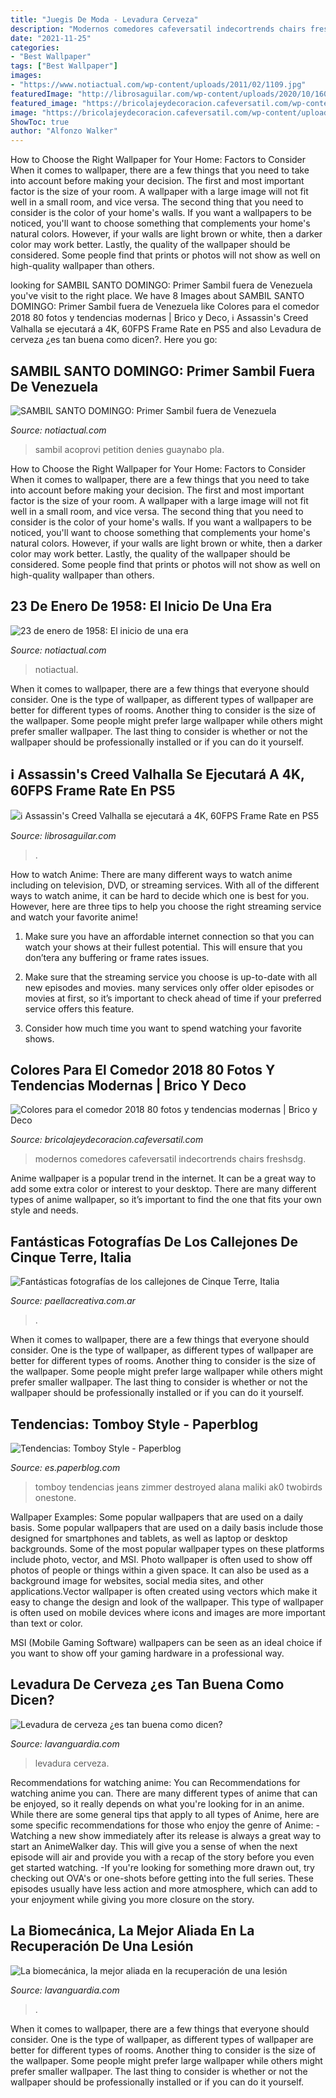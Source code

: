 ```yaml
---
title: "Juegis De Moda - Levadura Cerveza"
description: "Modernos comedores cafeversatil indecortrends chairs freshsdg"
date: "2021-11-25"
categories:
- "Best Wallpaper"
tags: ["Best Wallpaper"]
images:
- "https://www.notiactual.com/wp-content/uploads/2011/02/1109.jpg"
featuredImage: "http://librosaguilar.com/wp-content/uploads/2020/10/1602054803_Assassins-Creed-Valhalla-se-ejecutara-a-4K-60FPS-Frame-Rate.jpg"
featured_image: "https://bricolajeydecoracion.cafeversatil.com/wp-content/uploads/2016/09/25_guetzli-1.jpg"
image: "https://bricolajeydecoracion.cafeversatil.com/wp-content/uploads/2016/09/25_guetzli-1.jpg"
ShowToc: true
author: "Alfonzo Walker"
---
```



How to Choose the Right Wallpaper for Your Home: Factors to Consider
When it comes to wallpaper, there are a few things that you need to take into account before making your decision. The first and most important factor is the size of your room. A wallpaper with a large image will not fit well in a small room, and vice versa. 
The second thing that you need to consider is the color of your home's walls. If you want a wallpapers to be noticed, you'll want to choose something that complements your home's natural colors. However, if your walls are light brown or white, then a darker color may work better. 
Lastly, the quality of the wallpaper should be considered. Some people find that prints or photos will not show as well on high-quality wallpaper than others.

	

		
looking for SAMBIL SANTO DOMINGO: Primer Sambil fuera de Venezuela you've visit to the right place. We have 8 Images about SAMBIL SANTO DOMINGO: Primer Sambil fuera de Venezuela like Colores para el comedor 2018 80 fotos y tendencias modernas | Brico y Deco, ℹ Assassin&#039;s Creed Valhalla se ejecutará a 4K, 60FPS Frame Rate en PS5 and also Levadura de cerveza ¿es tan buena como dicen?. Here you go:
		
    
## SAMBIL SANTO DOMINGO: Primer Sambil Fuera De Venezuela

<img loading=lazy src="https://www.notiactual.com/wp-content/uploads/2011/02/1109.jpg" onerror="this.onerror=null;this.src='https://tse1.mm.bing.net/th?id=OIP.yG6sBlWjuK35s6sss165pwHaFj&amp;pid=15.1';" alt="SAMBIL SANTO DOMINGO: Primer Sambil fuera de Venezuela">

_Source: notiactual.com_

>sambil acoprovi petition denies guaynabo pla. 

	

How to Choose the Right Wallpaper for Your Home: Factors to Consider
When it comes to wallpaper, there are a few things that you need to take into account before making your decision. The first and most important factor is the size of your room. A wallpaper with a large image will not fit well in a small room, and vice versa. 
The second thing that you need to consider is the color of your home's walls. If you want a wallpapers to be noticed, you'll want to choose something that complements your home's natural colors. However, if your walls are light brown or white, then a darker color may work better. 
Lastly, the quality of the wallpaper should be considered. Some people find that prints or photos will not show as well on high-quality wallpaper than others.

    
## 23 De Enero De 1958: El Inicio De Una Era

<img loading=lazy src="http://www.notiactual.com/wp-content/uploads/2013/01/23-de-enero.jpg" onerror="this.onerror=null;this.src='https://tse4.mm.bing.net/th?id=OIP.PUwjZFVrVj6BvqvrsVjBhwAAAA&amp;pid=15.1';" alt="23 de enero de 1958: El inicio de una era">

_Source: notiactual.com_

>notiactual. 

	

When it comes to wallpaper, there are a few things that everyone should consider. One is the type of wallpaper, as different types of wallpaper are better for different types of rooms. Another thing to consider is the size of the wallpaper. Some people might prefer large wallpaper while others might prefer smaller wallpaper. The last thing to consider is whether or not the wallpaper should be professionally installed or if you can do it yourself.

    
## ℹ Assassin&#039;s Creed Valhalla Se Ejecutará A 4K, 60FPS Frame Rate En PS5

<img loading=lazy src="http://librosaguilar.com/wp-content/uploads/2020/10/1602054803_Assassins-Creed-Valhalla-se-ejecutara-a-4K-60FPS-Frame-Rate.jpg" onerror="this.onerror=null;this.src='https://tse1.mm.bing.net/th?id=OIP.BcBGbndnnJCvpbMzK-TWQwHaD4&amp;pid=15.1';" alt="ℹ Assassin&#039;s Creed Valhalla se ejecutará a 4K, 60FPS Frame Rate en PS5">

_Source: librosaguilar.com_

>. 

	

How to watch Anime: There are many different ways to watch anime including on television, DVD, or streaming services.
With all of the different ways to watch anime, it can be hard to decide which one is best for you. However, here are three tips to help you choose the right streaming service and watch your favorite anime!
1. Make sure you have an affordable internet connection so that you can watch your shows at their fullest potential. This will ensure that you don’tera any buffering or frame rates issues.

2. Make sure that the streaming service you choose is up-to-date with all new episodes and movies. many services only offer older episodes or movies at first, so it’s important to check ahead of time if your preferred service offers this feature.

3. Consider how much time you want to spend watching your favorite shows.

    
## Colores Para El Comedor 2018 80 Fotos Y Tendencias Modernas | Brico Y Deco

<img loading=lazy src="https://bricolajeydecoracion.cafeversatil.com/wp-content/uploads/2016/09/25_guetzli-1.jpg" onerror="this.onerror=null;this.src='https://tse4.mm.bing.net/th?id=OIP.yr7-UIHZyJVsFtpBCJz6WgHaK5&amp;pid=15.1';" alt="Colores para el comedor 2018 80 fotos y tendencias modernas | Brico y Deco">

_Source: bricolajeydecoracion.cafeversatil.com_

>modernos comedores cafeversatil indecortrends chairs freshsdg. 

	

Anime wallpaper is a popular trend in the internet. It can be a great way to add some extra color or interest to your desktop. There are many different types of anime wallpaper, so it’s important to find the one that fits your own style and needs.

    
## Fantásticas Fotografías De Los Callejones De Cinque Terre, Italia

<img loading=lazy src="http://www.paellacreativa.com.ar/wp-content/uploads/2018/04/callejones_cinque_terre_italia_2.jpg" onerror="this.onerror=null;this.src='https://tse1.mm.bing.net/th?id=OIP.S7g112m-pVqYb5GvTmYEqwHaE8&amp;pid=15.1';" alt="Fantásticas fotografías de los callejones de Cinque Terre, Italia">

_Source: paellacreativa.com.ar_

>. 

	

When it comes to wallpaper, there are a few things that everyone should consider. One is the type of wallpaper, as different types of wallpaper are better for different types of rooms. Another thing to consider is the size of the wallpaper. Some people might prefer large wallpaper while others might prefer smaller wallpaper. The last thing to consider is whether or not the wallpaper should be professionally installed or if you can do it yourself.

    
## Tendencias: Tomboy Style - Paperblog

<img loading=lazy src="https://m1.paperblog.com/i/228/2287232/tendencias-tomboy-style-L-2j8j45.jpeg" onerror="this.onerror=null;this.src='https://tse1.mm.bing.net/th?id=OIP.VkCSsIUne_SwGXfIys-8qAHaLH&amp;pid=15.1';" alt="Tendencias: Tomboy Style - Paperblog">

_Source: es.paperblog.com_

>tomboy tendencias jeans zimmer destroyed alana maliki ak0 twobirds onestone. 

	

Wallpaper Examples: Some popular wallpapers that are used on a daily basis.
Some popular wallpapers that are used on a daily basis include those designed for smartphones and tablets, as well as laptop or desktop backgrounds. Some of the most popular wallpaper types on these platforms include photo, vector, and MSI. 
Photo wallpaper is often used to show off photos of people or things within a given space. It can also be used as a background image for websites, social media sites, and other applications.Vector wallpaper is often created using vectors which make it easy to change the design and look of the wallpaper. This type of wallpaper is often used on mobile devices where icons and images are more important than text or color. 

MSI (Mobile Gaming Software) wallpapers can be seen as an ideal choice if you want to show off your gaming hardware in a professional way.

    
## Levadura De Cerveza ¿es Tan Buena Como Dicen?

<img loading=lazy src="https://www.lavanguardia.com/files/og_thumbnail/uploads/2020/06/09/5edfb53f9e0aa.jpeg" onerror="this.onerror=null;this.src='https://tse4.mm.bing.net/th?id=OIP.AFOoqfAOuViIiOAGLEaK7wHaEK&amp;pid=15.1';" alt="Levadura de cerveza ¿es tan buena como dicen?">

_Source: lavanguardia.com_

>levadura cerveza. 

	

Recommendations for watching anime: You can
Recommendations for watching anime you can. There are many different types of anime that can be enjoyed, so it really depends on what you're looking for in an anime. While there are some general tips that apply to all types of Anime, here are some specific recommendations for those who enjoy the genre of Anime: 
-Watching a new show immediately after its release is always a great way to start an AnimeWalker day. This will give you a sense of when the next episode will air and provide you with a recap of the story before you even get started watching. 
-If you're looking for something more drawn out, try checking out OVA's or one-shots before getting into the full series. These episodes usually have less action and more atmosphere, which can add to your enjoyment while giving you more closure on the story.

    
## La Biomecánica, La Mejor Aliada En La Recuperación De Una Lesión

<img loading=lazy src="https://www.lavanguardia.com/files/og_thumbnail/uploads/2020/09/23/5fad4103d4721.jpeg" onerror="this.onerror=null;this.src='https://tse2.mm.bing.net/th?id=OIP.TstAFspuuVkWpajvKtNe3wHaEK&amp;pid=15.1';" alt="La biomecánica, la mejor aliada en la recuperación de una lesión">

_Source: lavanguardia.com_

>. 

	

When it comes to wallpaper, there are a few things that everyone should consider. One is the type of wallpaper, as different types of wallpaper are better for different types of rooms. Another thing to consider is the size of the wallpaper. Some people might prefer large wallpaper while others might prefer smaller wallpaper. The last thing to consider is whether or not the wallpaper should be professionally installed or if you can do it yourself.

